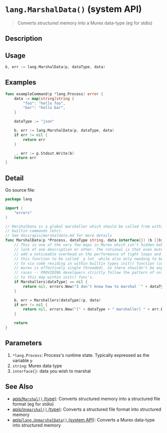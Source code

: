 # `lang.MarshalData()` (system API)

> Converts structured memory into a Murex data-type (eg for stdio)

## Description



## Usage

```go
b, err := lang.MarshalData(p, dataType, data)
```

## Examples

```go
func exampleCommand(p *lang.Process) error {
    data := map[string]string {
        "foo": "hello foo",
        "bar": "hello bar",
    }

    dataType := "json"

    b, err := lang.MarshalData(p, dataType, data)
    if err != nil {
        return err
    }

    _, err := p.Stdout.Write(b)
    return err
}
```

## Detail

Go source file:

```go
package lang

import (
	"errors"
)

// MarshalData is a global marshaller which should be called from within murex
// builtin commands (etc).
// See docs/apis/marshaldata.md for more details
func MarshalData(p *Process, dataType string, data interface{}) (b []byte, err error) {
	// This is one of the very few maps in Murex which isn't hidden behind a sync
	// lock of one description or other. The rational is that even mutexes can
	// add a noticeable overhead on the performance of tight loops and I expect
	// this function to be called _a lot_ while also only needing to be written
	// to via code residing in within builtin types init() function (ie while
	// murex is effectively single threaded). So there shouldn't be any data-
	// races -- PROVIDING developers strictly follow the pattern of only writing
	// to this map within init() func's.
	if Marshallers[dataType] == nil {
		return nil, errors.New("I don't know how to marshal `" + dataType + "`.")
	}

	b, err = Marshallers[dataType](p, data)
	if err != nil {
		return nil, errors.New("[" + dataType + " marshaller] " + err.Error())
	}

	return
}
```

## Parameters

1. `*lang.Process`: Process's runtime state. Typically expressed as the variable `p` 
2. `string`: Murex data type
3. `interface{}`: data you wish to marshal

## See Also

* [apis/`Marshal()` (type)](../apis/Marshal.md):
  Converts structured memory into a structured file format (eg for stdio)
* [apis/`Unmarshal()` (type)](../apis/Unmarshal.md):
  Converts a structured file format into structured memory
* [apis/`lang.UnmarshalData()` (system API)](../apis/lang.UnmarshalData.md):
  Converts a Murex data-type into structured memory